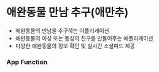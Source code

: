 # 애완동물 만남 추구(애만추)
- 애완동물의 만남을 추구하는 어플리케이션
- 애완동물의 이성 또는 동성의 친구를 만들어주는 애플리케이션
- 다양한 애완동물의 정보 확인 및 실시간 소셜피드 제공

### App Function
